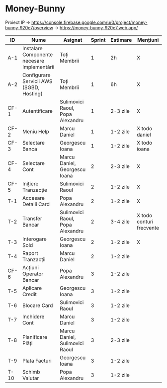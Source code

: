 # Money-Bunny
Proiect IP
-> https://console.firebase.google.com/u/0/project/money-bunny-920e7/overview
-> https://money-bunny-920e7.web.app/

ID | Nume | Asignat | Sprint | Estimare | Mențiuni
--- | --- | --- | --- |--- |---
A-1 | Instalare Componente necesare Implementării | Toți Membrii | 1 | 2h |  X
A-2 | Configurare Servicii AWS (SGBD, Hosting) | Toți Membrii | 1 | 6h | X
CF-1 | Autentificare | Sulimovici Raoul, Popa Alexandru | 1 | 2-3 zile | X
CF-2 | Meniu Help | Marcu Daniel | 1 | 1-2 zile | X todo daniel
CF-3 | Selectare Banca | Georgescu Ioana | 1 | 1-2 zile | X todo ioana
CF-4 | Selectare Cont | Marcu Daniel, Georgescu Ioana | 2 | 2-3 zile | X
CF-5 | Inițiere Tranzacție | Sulimovici Raoul | 2 | 1-2 zile | X
T-1 | Accesare Detalii Card | Popa Alexandru | 2 | 1-2 zile | X
T-2 | Transfer Bancar | Sulimovici Raoul, Popa Alexandru | 2 | 3-4 zile | X todo conturi frecvente
T-3 | Interogare Sold | Georgescu Ioana | 2 | 1-2 zile | X
T-4 | Raport Tranzacții | Marcu Daniel | 2 | 1-2 zile 
CF-6 | Acțiuni Operator Bancar | Popa Alexandru | 3 | 1-2 zile 
T-5 | Aplicare Credit | Georgescu Ioana | 3 | 1-2 zile 
T-6 | Blocare Card | Sulimovici Raoul | 3 | 1-2 zile 
T-7 | Inchidere Cont | Marcu Daniel | 3 | 1-2 zile 
T-8 | Planificare Plăți | Marcu Daniel, Sulimovici Raoul | 3 | 2-3 zile 
T-9 | Plata Facturi | Georgescu Ioana | 3 | 1-2 zile 
T-10 | Schimb Valutar | Popa Alexandru | 3 | 1-2 zile | 
